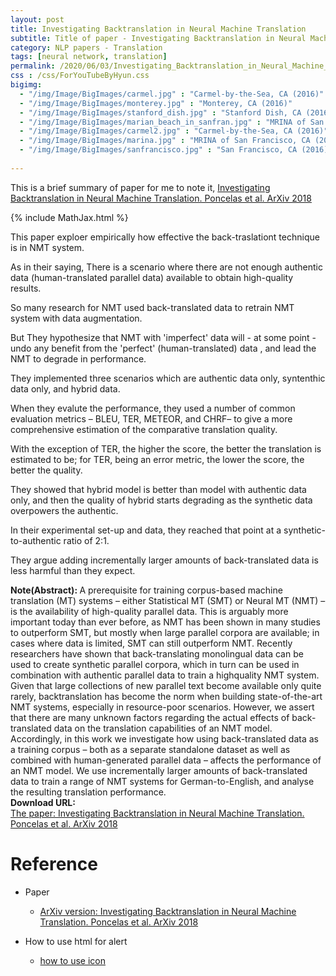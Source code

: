 ```yaml
---
layout: post
title: Investigating Backtranslation in Neural Machine Translation
subtitle: Title of paper - Investigating Backtranslation in Neural Machine Translation
category: NLP papers - Translation
tags: [neural network, translation]
permalink: /2020/06/03/Investigating_Backtranslation_in_Neural_Machine_Translation/
css : /css/ForYouTubeByHyun.css
bigimg: 
  - "/img/Image/BigImages/carmel.jpg" : "Carmel-by-the-Sea, CA (2016)"
  - "/img/Image/BigImages/monterey.jpg" : "Monterey, CA (2016)"
  - "/img/Image/BigImages/stanford_dish.jpg" : "Stanford Dish, CA (2016)"
  - "/img/Image/BigImages/marian_beach_in_sanfran.jpg" : "MRINA of San Francisco, CA (2016)"
  - "/img/Image/BigImages/carmel2.jpg" : "Carmel-by-the-Sea, CA (2016)"
  - "/img/Image/BigImages/marina.jpg" : "MRINA of San Francisco, CA (2016)"
  - "/img/Image/BigImages/sanfrancisco.jpg" : "San Francisco, CA (2016)"
  
---
```


This is a brief summary of paper for me to note it, [Investigating Backtranslation in Neural Machine Translation. Poncelas et al. ArXiv 2018](https://arxiv.org/abs/1804.06189v1)

{% include MathJax.html %}

This paper exploer empirically how effective the back-traslationt technique is in NMT system. 

As in their saying, There is a scenario where there are not enough authentic data (human-translated parallel data) available to obtain high-quality results. 

So many research for NMT used back-translated data to retrain NMT system with data augmentation.

But They hypothesize that NMT with 'imperfect' data will - at some point - undo any benefit from the 'perfect' (human-translated) data , and lead the NMT to degrade in performance.

They implemented three scenarios which are authentic data only, syntenthic data only, and hybrid data.

When they evalute the performance, they used a number of common evaluation metrics – BLEU, TER, METEOR, and CHRF– to give a more comprehensive estimation of the comparative translation quality.

With the exception of TER, the higher the score, the better the translation is estimated to be; for TER, being an error metric, the lower the score, the better the quality.

They showed that hybrid model is better than model with authentic data only, and then the quality of hybrid starts degrading as the synthetic data overpowers the authentic.

In their experimental set-up and data, they reached that point at a synthetic-to-authentic ratio of 2:1. 

They argue adding incrementally larger amounts of back-translated data is less harmful than they expect.

<div class="alert alert-info" role="alert"><i class="fa fa-info-circle"></i> <b>Note(Abstract): </b>
A prerequisite for training corpus-based machine translation (MT) systems – either Statistical MT (SMT) or Neural MT (NMT) – is the availability of high-quality parallel data. This is arguably more important today than ever before, as NMT has been shown in many studies to outperform SMT, but mostly when large parallel corpora are available; in cases where data is limited, SMT can still outperform NMT. Recently researchers have shown that back-translating monolingual data can be used to create synthetic parallel corpora, which in turn can be used in combination with authentic parallel data to train a highquality NMT system. Given that large collections of new parallel text become available only quite rarely, backtranslation has become the norm when building state-of-the-art NMT systems, especially in resource-poor scenarios. However, we assert that there are many unknown factors regarding the actual effects of back-translated data on the translation capabilities of an NMT model. Accordingly, in this work we investigate how using back-translated data as a training corpus – both as a separate standalone dataset as well as combined with human-generated parallel data – affects the performance of an NMT model. We use incrementally larger amounts of back-translated data to train a range of NMT systems for German-to-English, and analyse the resulting translation performance.
</div>
    
<div class="alert alert-success" role="alert"><i class="fa fa-paperclip fa-lg"></i> <b>Download URL: </b><br>
  <a href="https://arxiv.org/abs/1804.06189v1">The paper: Investigating Backtranslation in Neural Machine Translation. Poncelas et al. ArXiv 2018</a>
</div>

# Reference 

- Paper 
  - [ArXiv version: Investigating Backtranslation in Neural Machine Translation. Poncelas et al. ArXiv 2018](https://arxiv.org/abs/1804.06189v1)
 
- How to use html for alert
  - [how to use icon](http://idratherbewriting.com/documentation-theme-jekyll/mydoc_icons.html)

